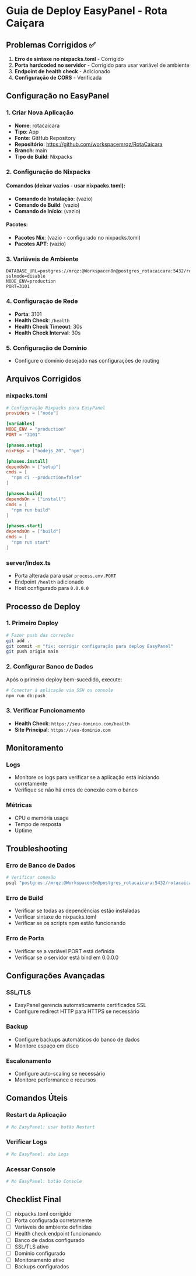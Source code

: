 # Guia de Deploy EasyPanel - Rota Caiçara

## Problemas Corrigidos ✅

1. **Erro de sintaxe no nixpacks.toml** - Corrigido
2. **Porta hardcoded no servidor** - Corrigido para usar variável de ambiente
3. **Endpoint de health check** - Adicionado
4. **Configuração de CORS** - Verificada

## Configuração no EasyPanel

### 1. Criar Nova Aplicação
- **Nome**: rotacaicara
- **Tipo**: App
- **Fonte**: GitHub Repository
- **Repositório**: https://github.com/workspacemrqz/RotaCaicara
- **Branch**: main
- **Tipo de Build**: Nixpacks

### 2. Configuração do Nixpacks

#### Comandos (deixar vazios - usar nixpacks.toml):
- **Comando de Instalação**: (vazio)
- **Comando de Build**: (vazio)
- **Comando de Início**: (vazio)

#### Pacotes:
- **Pacotes Nix**: (vazio - configurado no nixpacks.toml)
- **Pacotes APT**: (vazio)

### 3. Variáveis de Ambiente

```env
DATABASE_URL=postgres://mrqz:@Workspacen8n@postgres_rotacaicara:5432/rotacaicara?sslmode=disable
NODE_ENV=production
PORT=3101
```

### 4. Configuração de Rede
- **Porta**: 3101
- **Health Check**: `/health`
- **Health Check Timeout**: 30s
- **Health Check Interval**: 30s

### 5. Configuração de Domínio
- Configure o domínio desejado nas configurações de routing

## Arquivos Corrigidos

### nixpacks.toml
```toml
# Configuração Nixpacks para EasyPanel
providers = ["node"]

[variables]
NODE_ENV = "production"
PORT = "3101"

[phases.setup]
nixPkgs = ["nodejs_20", "npm"]

[phases.install]
dependsOn = ["setup"]
cmds = [
  "npm ci --production=false"
]

[phases.build]
dependsOn = ["install"]
cmds = [
  "npm run build"
]

[phases.start]
dependsOn = ["build"]
cmds = [
  "npm run start"
]
```

### server/index.ts
- Porta alterada para usar `process.env.PORT`
- Endpoint `/health` adicionado
- Host configurado para `0.0.0.0`

## Processo de Deploy

### 1. Primeiro Deploy
```bash
# Fazer push das correções
git add .
git commit -m "fix: corrigir configuração para deploy EasyPanel"
git push origin main
```

### 2. Configurar Banco de Dados
Após o primeiro deploy bem-sucedido, execute:

```bash
# Conectar à aplicação via SSH ou console
npm run db:push
```

### 3. Verificar Funcionamento
- **Health Check**: `https://seu-dominio.com/health`
- **Site Principal**: `https://seu-dominio.com`

## Monitoramento

### Logs
- Monitore os logs para verificar se a aplicação está iniciando corretamente
- Verifique se não há erros de conexão com o banco

### Métricas
- CPU e memória usage
- Tempo de resposta
- Uptime

## Troubleshooting

### Erro de Banco de Dados
```bash
# Verificar conexão
psql "postgres://mrqz:@Workspacen8n@postgres_rotacaicara:5432/rotacaicara?sslmode=disable" -c "\dt"
```

### Erro de Build
- Verificar se todas as dependências estão instaladas
- Verificar sintaxe do nixpacks.toml
- Verificar se os scripts npm estão funcionando

### Erro de Porta
- Verificar se a variável PORT está definida
- Verificar se o servidor está bind em 0.0.0.0

## Configurações Avançadas

### SSL/TLS
- EasyPanel gerencia automaticamente certificados SSL
- Configure redirect HTTP para HTTPS se necessário

### Backup
- Configure backups automáticos do banco de dados
- Monitore espaço em disco

### Escalonamento
- Configure auto-scaling se necessário
- Monitore performance e recursos

## Comandos Úteis

### Restart da Aplicação
```bash
# No EasyPanel: usar botão Restart
```

### Verificar Logs
```bash
# No EasyPanel: aba Logs
```

### Acessar Console
```bash
# No EasyPanel: botão Console
```

## Checklist Final

- [ ] nixpacks.toml corrigido
- [ ] Porta configurada corretamente
- [ ] Variáveis de ambiente definidas
- [ ] Health check endpoint funcionando
- [ ] Banco de dados configurado
- [ ] SSL/TLS ativo
- [ ] Domínio configurado
- [ ] Monitoramento ativo
- [ ] Backups configurados 